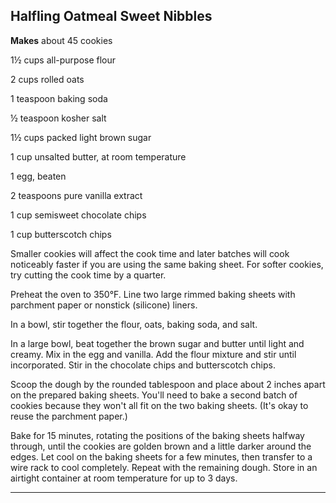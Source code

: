 ﻿## Halfling Oatmeal Sweet Nibbles

**Makes** about 45 cookies

1½ cups all-purpose flour

2 cups rolled oats

1 teaspoon baking soda

½ teaspoon kosher salt

1½ cups packed light brown sugar

1 cup unsalted butter, at room temperature

1 egg, beaten

2 teaspoons pure vanilla extract

1 cup semisweet chocolate chips

1 cup butterscotch chips

Smaller cookies will affect the cook time and later batches will cook noticeably faster if you are using the same baking sheet. For softer cookies, try cutting the cook time by a quarter.

Preheat the oven to 350°F. Line two large rimmed baking sheets with parchment paper or nonstick (silicone) liners.

In a bowl, stir together the flour, oats, baking soda, and salt.

In a large bowl, beat together the brown sugar and butter until light and creamy. Mix in the egg and vanilla. Add the flour mixture and stir until incorporated. Stir in the chocolate chips and butterscotch chips.

Scoop the dough by the rounded tablespoon and place about 2 inches apart on the prepared baking sheets. You'll need to bake a second batch of cookies because they won't all fit on the two baking sheets. (It's okay to reuse the parchment paper.)

Bake for 15 minutes, rotating the positions of the baking sheets halfway through, until the cookies are golden brown and a little darker around the edges. Let cool on the baking sheets for a few minutes, then transfer to a wire rack to cool completely. Repeat with the remaining dough. Store in an airtight container at room temperature for up to 3 days.

---

